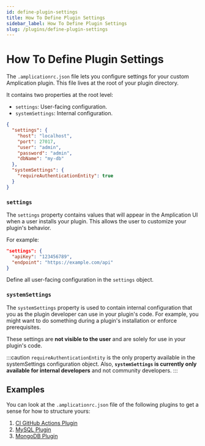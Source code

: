 ```yaml
---
id: define-plugin-settings
title: How To Define Plugin Settings
sidebar_label: How To Define Plugin Settings
slug: /plugins/define-plugin-settings
---
```


# How To Define Plugin Settings

The `.amplicationrc.json` file lets you configure settings for your custom Amplication plugin.
This file lives at the root of your plugin directory.

It contains two properties at the root level:

- `settings`: User-facing configuration.
- `systemSettings`: Internal configuration.

```json title=".amplicationrc.json"
{
  "settings": {
    "host": "localhost",
    "port": 27017,
    "user": "admin",
    "password": "admin",
    "dbName": "my-db"
  },
  "systemSettings": {
    "requireAuthenticationEntity": true
  }
}
```

### `settings`

The `settings` property contains values that will appear in the Amplication UI when a user installs your plugin. This allows the user to customize your plugin's behavior.

For example:

```json
"settings": {
  "apiKey": "123456789",
  "endpoint": "https://example.com/api"
}
```

Define all user-facing configuration in the `settings` object.

### `systemSettings`

The `systemSettings` property is used to contain internal configuration that you as the plugin developer can use in your plugin's code. For example, you might want to do something during a plugin's installation or enforce prerequisites.

These settings are **not visible to the user** and are solely for use in your plugin's code.

:::caution
`requireAuthenticationEntity` is the only property available in the systemSettings configuration object. Also, **`systemSettings` is currently only available for internal developers** and not community developers.
:::

## Examples

You can look at the `.amplicationrc.json` file of the following plugins to get a sense for how to structure yours:

1. [CI GitHub Actions Plugin](https://github.com/amplication/plugins/blob/master/plugins/ci-github-actions/.amplicationrc.json)
2. [MySQL Plugin](https://github.com/amplication/plugins/blob/master/plugins/db-mysql/.amplicationrc.json)
3. [MongoDB Plugin](https://github.com/amplication/plugins/blob/master/plugins/db-mongo/.amplicationrc.json)
